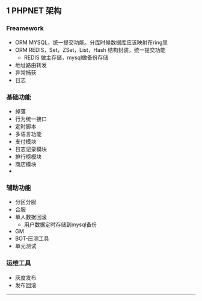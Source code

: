 ## 1 PHPNET 架构

### Freamework
* ORM MYSQL，统一提交功能。分库时候数据库应该映射在ring里
* ORM REDIS，Set，ZSet，List，Hash 结构封装，统一提交功能
	* REDIS 做主存储，mysql做备份存储
* 地址路由转发
* 异常捕获
* 日志

### 基础功能
* 掉落
* 行为统一接口
* 定时脚本
* 多语言功能
* 支付模块
* 日志记录模块
* 排行榜模块
* 商店模块
* 

### 辅助功能
* 分区分服
* 合服
* 单人数据回滚
	* 用户数据定时存储到mysql备份
* GM
* BOT-压测工具
* 单元测试

### 运维工具
* 灰度发布
* 发布回滚


---

